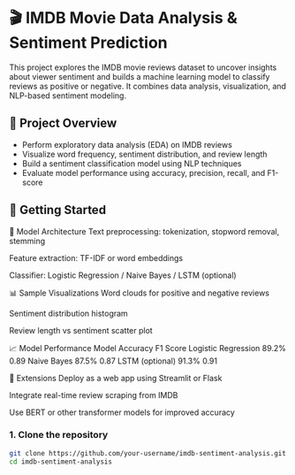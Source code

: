 # 🎬 IMDB Movie Data Analysis & Sentiment Prediction

This project explores the IMDB movie reviews dataset to uncover insights about viewer sentiment and builds a machine learning model to classify reviews as positive or negative. It combines data analysis, visualization, and NLP-based sentiment modeling.

## 📘 Project Overview

- Perform exploratory data analysis (EDA) on IMDB reviews
- Visualize word frequency, sentiment distribution, and review length
- Build a sentiment classification model using NLP techniques
- Evaluate model performance using accuracy, precision, recall, and F1-score


## 🚀 Getting Started

🧠 Model Architecture
Text preprocessing: tokenization, stopword removal, stemming

Feature extraction: TF-IDF or word embeddings

Classifier: Logistic Regression / Naive Bayes / LSTM (optional)

📊 Sample Visualizations
Word clouds for positive and negative reviews

Sentiment distribution histogram

Review length vs sentiment scatter plot

📈 Model Performance
Model	Accuracy	F1 Score
Logistic Regression	89.2%	0.89
Naive Bayes	87.5%	0.87
LSTM (optional)	91.3%	0.91


📌 Extensions
Deploy as a web app using Streamlit or Flask

Integrate real-time review scraping from IMDB

Use BERT or other transformer models for improved accuracy

### 1. Clone the repository

```bash
git clone https://github.com/your-username/imdb-sentiment-analysis.git
cd imdb-sentiment-analysis


